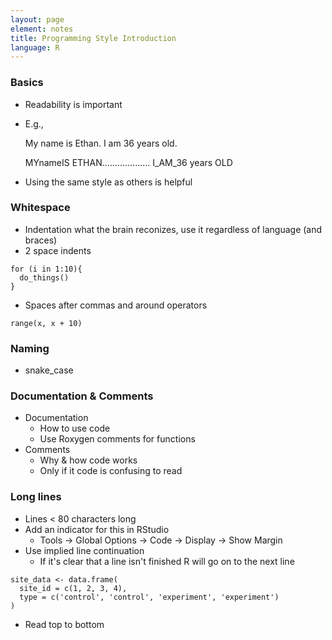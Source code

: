```yaml
---
layout: page
element: notes
title: Programming Style Introduction
language: R
--- 
```


### Basics

* Readability is important
* E.g.,

    My name is Ethan. I am 36 years old.

    MYnameIS          ETHAN................... I_AM_36 years
                 OLD

* Using the same style as others is helpful

### Whitespace

* Indentation what the brain reconizes, use it regardless of language (and braces)
* 2 space indents

```
for (i in 1:10){
  do_things()
}
```

* Spaces after commas and around operators

```
range(x, x + 10)
```

### Naming

* snake_case

### Documentation & Comments

* Documentation
    * How to use code
    * Use Roxygen comments for functions
* Comments
    * Why & how code works
    * Only if it code is confusing to read

### Long lines

* Lines < 80 characters long
* Add an indicator for this in RStudio
    * Tools -> Global Options -> Code -> Display -> Show Margin
* Use implied line continuation
    * If it's clear that a line isn't finished R will go on to the next line

```
site_data <- data.frame(
  site_id = c(1, 2, 3, 4),
  type = c('control', 'control', 'experiment', 'experiment')
)
```

* Read top to bottom
